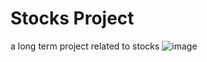 # Stocks Project
a long term project related to stocks
![image](https://user-images.githubusercontent.com/62976976/81170739-06a73b00-8f50-11ea-827d-e214203e9c4a.png)
